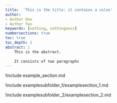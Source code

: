 ```yaml
---
title:  'This is the title: it contains a colon'
author:
- Author One
- Author Two
keywords: [nothing, nothingness]
numbersections: true
toc: true
toc_depth: 2
abstract: |
    This is the abstract.
    
    It consists of two paragraphs
---
```


!include example_section.md


!include examplesubfolder_1/examplesection_1.md

!include examplesubfolder_2/examplesection_2.md
